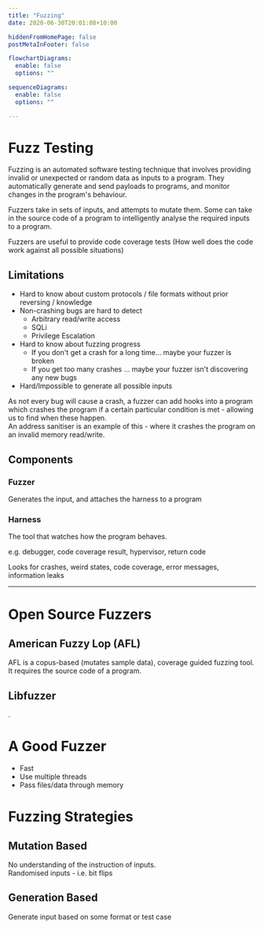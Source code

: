 ```yaml
---
title: "Fuzzing"
date: 2020-06-30T20:01:08+10:00

hiddenFromHomePage: false
postMetaInFooter: false

flowchartDiagrams:
  enable: false
  options: ""

sequenceDiagrams: 
  enable: false
  options: ""

---
```


# Fuzz Testing

Fuzzing is an automated software testing technique that involves providing invalid or unexpected or random data as inputs to a program. They automatically generate and send payloads to programs, and monitor changes in the program's behaviour.  

Fuzzers take in sets of inputs, and attempts to mutate them. Some can take in the source code of a program to intelligently analyse the required inputs to a program.

Fuzzers are useful to provide code coverage tests (How well does the code work against all possible situations)

## Limitations

* Hard to know about custom protocols / file formats without prior reversing / knowledge
* Non-crashing bugs are hard to detect
  * Arbitrary read/write access
  * SQLi
  * Privilege Escalation
* Hard to know about fuzzing progress
  * If you don't get a crash for a long time... maybe your fuzzer is broken
  * If you get too many crashes ... maybe your fuzzer isn't discovering any new bugs
* Hard/Impossible to generate all possible inputs

As not every bug will cause a crash, a fuzzer can add hooks into a program which crashes the program if a certain particular condition is met - allowing us to find when these happen.  
An address sanitiser is an example of this - where it crashes the program on an invalid memory read/write.

## Components

### Fuzzer

Generates the input, and attaches the harness to a program

### Harness

The tool that watches how the program behaves.  

e.g. debugger, code coverage result, hypervisor, return code

Looks for crashes, weird states, code coverage, error messages, information leaks

---

# Open Source Fuzzers

## American Fuzzy Lop (AFL)

AFL is a copus-based (mutates sample data), coverage guided fuzzing tool.  
It requires the source code of a program.

## Libfuzzer

.

# A Good Fuzzer

* Fast
* Use multiple threads
* Pass files/data through memory

# Fuzzing Strategies

## Mutation Based

No understanding of the instruction of inputs.  
Randomised inputs - i.e. bit flips

## Generation Based

Generate input based on some format or test case
